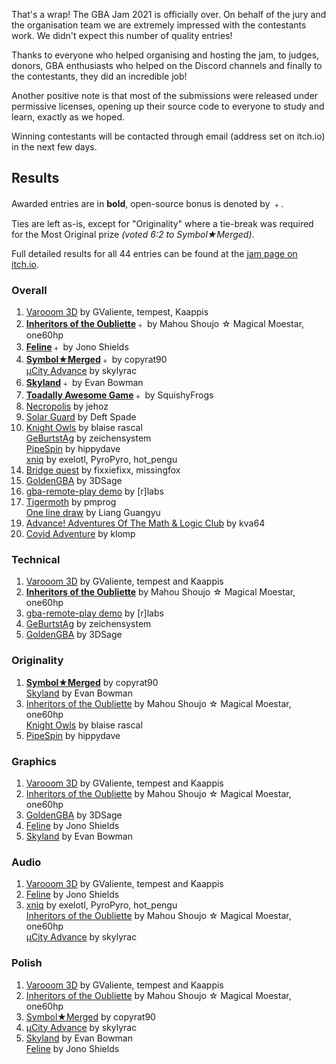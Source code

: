 
That's a wrap! The GBA Jam 2021 is officially over. On behalf of the jury and the organisation team we are extremely impressed with the contestants work. We didn't expect this number of quality entries!

Thanks to everyone who helped organising and hosting the jam, to judges, donors, GBA enthusiasts who helped on the Discord channels and finally to the contestants, they did an incredible job!

Another positive note is that most of the submissions were released under permissive licenses, opening up their source code to everyone to study and learn, exactly as we hoped.

Winning contestants will be contacted through email (address set on itch.io) in the next few days.

## Results

Awarded entries are in **bold**, open-source bonus is denoted by ﹢.

Ties are left as-is, except for "Originality" where a tie-break was required for the Most Original prize _(voted 6:2 to Symbol★Merged)_.

Full detailed results for all 44 entries can be found at the [jam page on itch.io](https://itch.io/jam/gbajam21/results).

### Overall

<ol>
<li value="1"> <a href="https://gvaliente.itch.io/varooom-3d">Varooom 3D</a> by GValiente, tempest, Kaappis </li>
<li value="2"> <a href="https://mahoushoujomagicalmoestar.itch.io/inheritors-of-the-oubliette"><strong>Inheritors of the Oubliette</strong></a>﹢ by Mahou Shoujo ☆ Magical Moestar, one60hp  </li>
<li value="3"> <a href="https://foopod.itch.io/feline"><strong>Feline</strong></a>﹢ by Jono Shields  </li>
<li value="4">
    <a href="https://copyrat90.itch.io/sym-merged"><strong>Symbol★Merged</strong></a>﹢ by copyrat90  <br>
    <a href="https://skylyrac.itch.io/ucity-advance">µCity Advance</a> by skylyrac  </li>
<li value="6"> <a href="https://evanbowman.itch.io/skyland"><strong>Skyland</strong></a>﹢ by Evan Bowman  </li>
<li value="7"> <a href="https://squishyfrogs.itch.io/toadally-awesome"><strong>Toadally Awesome Game</strong></a>﹢ by SquishyFrogs </li>
<li value="8"> <a href="https://jehoz.itch.io/necropolis">Necropolis</a> by jehoz </li>
<li value="9"> <a href="https://deft-spade.itch.io/solar-guard">Solar Guard</a> by Deft Spade </li>
<li value="10">
    <a href="https://blaise-rascal.itch.io/knight-owls">Knight Owls</a> by blaise rascal <br>
    <a href="https://zeichensystem.itch.io/geburtstag">GeBurtstAg</a> by zeichensystem <br>
    <a href="https://hippydave.itch.io/pipespin">PipeSpin</a> by hippydave <br>
    <a href="https://exelotl.itch.io/xniq">xniq</a> by exelotl, PyroPyro, hot_pengu  </li>
<li value="14"> <a href="https://fixxiefixx.itch.io/bridge-quest">Bridge quest</a> by fixxiefixx, missingfox </li>
<li value="15"> <a href="https://3dsage.itch.io/goldengba">GoldenGBA</a> by 3DSage </li>
<li value="16"> <a href="https://r-labs.itch.io/gba-remote-play">gba-remote-play demo</a> by [r]labs </li>
<li value="17">
    <a href="https://pmprog.itch.io/tigermoth">Tigermoth</a> by pmprog <br>
    <a href="https://liang-guangyu.itch.io/one-line-draw">One line draw</a> by Liang Guangyu </li>
<li value="19"> <a href="https://kva64.itch.io/advance-demo-adventures-of-the-math-logic-club">Advance! Adventures Of The Math & Logic Club</a> by kva64 </li>
<li value="20"> <a href="https://klomp.itch.io/covid-adventure">Covid Adventure</a> by klomp </li>
</ol>

### Technical

<ol>
<li value="1"> <a href="https://gvaliente.itch.io/varooom-3d">Varooom 3D</a> by GValiente, tempest and Kaappis </li>
<li value="2"> <a href="https://mahoushoujomagicalmoestar.itch.io/inheritors-of-the-oubliette"><strong>Inheritors of the Oubliette</strong></a> by Mahou Shoujo ☆ Magical Moestar, one60hp  </li>
<li value="3"> <a href="https://r-labs.itch.io/gba-remote-play">gba-remote-play demo</a> by [r]labs  </li>
<li value="4"> <a href="https://zeichensystem.itch.io/geburtstag">GeBurtstAg</a> by zeichensystem  </li>
<li value="5"> <a href="https://3dsage.itch.io/goldengba">GoldenGBA</a> by 3DSage  </li>
</ol>

### Originality

<ol>
<li value="1">
    <a href="https://copyrat90.itch.io/sym-merged"><strong>Symbol★Merged</strong></a> by copyrat90 <br>
    <a href="https://evanbowman.itch.io/skyland">Skyland</a> by Evan Bowman </li>
<li value="3">
    <a href="https://mahoushoujomagicalmoestar.itch.io/inheritors-of-the-oubliette">Inheritors of the Oubliette</a> by Mahou Shoujo ☆ Magical Moestar, one60hp  <br>
    <a href="https://blaise-rascal.itch.io/knight-owls">Knight Owls</a> by blaise rascal  </li>
<li value="5"> <a href="https://hippydave.itch.io/pipespin">PipeSpin</a> by hippydave  </li>
</ol>

### Graphics

<ol>
<li value="1"> <a href="https://gvaliente.itch.io/varooom-3d">Varooom 3D</a> by GValiente, tempest and Kaappis </li>
<li value="2"> <a href="https://mahoushoujomagicalmoestar.itch.io/inheritors-of-the-oubliette">Inheritors of the Oubliette</a> by Mahou Shoujo ☆ Magical Moestar, one60hp  </li>
<li value="3"> <a href="https://3dsage.itch.io/goldengba">GoldenGBA</a> by 3DSage  </li>
<li value="4"> <a href="https://foopod.itch.io/feline">Feline</a> by Jono Shields  </li>
<li value="5"> <a href="https://evanbowman.itch.io/skyland">Skyland</a> by Evan Bowman </li>
</ol>

### Audio

<ol>
<li value="1"> <a href="https://gvaliente.itch.io/varooom-3d">Varooom 3D</a> by GValiente, tempest and Kaappis </li>
<li value="2"> <a href="https://foopod.itch.io/feline">Feline</a> by Jono Shields  </li>
<li value="3"> <a href="https://exelotl.itch.io/xniq">xniq</a> by exelotl, PyroPyro, hot_pengu  <br> <a href="https://mahoushoujomagicalmoestar.itch.io/inheritors-of-the-oubliette">Inheritors of the Oubliette</a> by Mahou Shoujo ☆ Magical Moestar, one60hp <br> <a href="https://skylyrac.itch.io/ucity-advance">µCity Advance</a> by skylyrac  </li>
</ol>

### Polish

<ol>
<li value="1"> <a href="https://gvaliente.itch.io/varooom-3d">Varooom 3D</a> by GValiente, tempest and Kaappis </li>
<li value="2"> <a href="https://mahoushoujomagicalmoestar.itch.io/inheritors-of-the-oubliette">Inheritors of the Oubliette</a> by Mahou Shoujo ☆ Magical Moestar, one60hp  </li>
<li value="3"> <a href="https://copyrat90.itch.io/sym-merged">Symbol★Merged</a> by copyrat90 </li>
<li value="4"> <a href="https://skylyrac.itch.io/ucity-advance">µCity Advance</a> by skylyrac  </li>
<li value="5"> <a href="https://evanbowman.itch.io/skyland">Skyland</a> by Evan Bowman<br> <a href="https://foopod.itch.io/feline">Feline</a> by Jono Shields  </li>
</ol>
